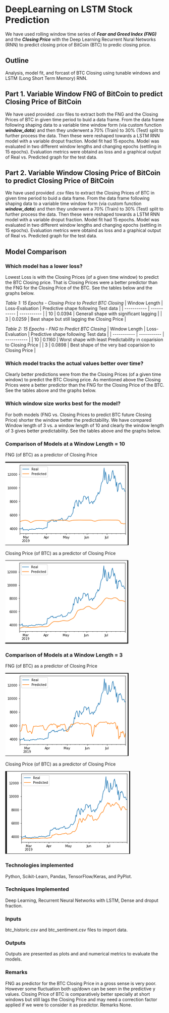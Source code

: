 # DeepLearning on LSTM Stock Prediction

We have used rolling window time series of ***Fear and Greed Index (FNG)*** and the ***Closing Price*** with the Deep Learning Recurrent Nural Networks (RNN) to predict closing price of BitCoin (BTC) to predic closing price.

## Outline
Analysis, model fit, and forcast of BTC Closing using tunable windows and LSTM (Long Short Term Memory) RNN.

## Part 1. Variable Window FNG of BitCoin to predict Closing Price of BitCoin

We have used provided .csv files to extract both the FNG and the Closing Prices of BTC in given time period to buid a data frame. From the data frame following shaping data to a variable time window form (via custom function ***window_data***) and then they underwent a 70% (Train) to 30% (Test) split to further process the data. Then these were reshaped towards a LSTM RNN model with a variable droput fraction. Model fit had 15 epochs. Model was evaluated in two different window lengths and changing epochs (settling in 15 epochs).
Evaluation metrics were obtaind as loss and a graphical output of Real vs. Predicted graph for the test data. 

## Part 2. Variable Window Closing Price of BitCoin to predict Closing Price of BitCoin

We have used provided .csv files to extract the Closing Prices of BTC in given time period to buid a data frame. From the data frame following shaping data to a variable time window form (via custom function ***window_data***) and then they underwent a 70% (Train) to 30% (Test) split to further process the data. Then these were reshaped towards a LSTM RNN model with a variable droput fraction. Model fit had 15 epochs. Model was evaluated in two different window lengths and changing epochs (settling in 15 epochs).
Evaluation metrics were obtaind as loss and a graphical output of Real vs. Predicted graph for the test data. 

## Model Comparison 

### Which model has a lower loss?

Lowest Loss is with the Closing Prices (of a given time window) to predict the BTC Closing price. That is Closing Prices were a better predictor than the FNG for the Closing Price of the BTC. See the tables below and the graphs below.

*Table 1: 15 Epochs - Closing Price to Predict BTC Closing*
| Window Length | Loss-Evaluation | Predictive shape following Test data |
| ----------- | ----------- | ----------- |
| 10 | 0.0394 | Generall shape with significant lagging |
| 3 | 0.0259 | Best shape but still lagging the Closing Price |

*Table 2: 15 Epochs - FNG to Predict BTC Closing*
| Window Length | Loss-Evaluation | Predictive shape following Test data |
| ----------- | ----------- | ----------- |
| 10 | 0.1160 | Worst shape with least Predictability in coparision to Closing Price |
| 3 | 0.0898 | Best shape of the very bad coparision to Closing Price |


### Which model tracks the actual values better over time?

Clearly better predictions were from the the Closing Prices (of a given time window) to predict the BTC Closing price. As mentioned above the Closing Prices were a better predictor than the FNG for the Closing Price of the BTC. See the tables above and the graphs below.

### Which window size works best for the model?

For both models (FNG vs. Closing Prices to predict BTC future Closing Price) shorter the window better the predictability. We have compared Window length of 3 vs. a window length of 10 and clearly the window length of 3 gives better predictability. See the tables above and the graphs below.

### Comparison of Models at a Window Length = 10

FNG (of BTC) as a predictor of Closing Price

![Windows10_Epochs15_FNG](Images/Windows10_Epochs15_FNG.png)

Closing Price (of BTC) as a predictor of Closing Price

![Windows10_Epochs15_Closing](Images/Windows10_Epochs15_Closing.png)

### Comparison of Models at a Window Length = 3

FNG (of BTC) as a predictor of Closing Price

![Windows3_Epochs15_FNG](Images/Windows3_Epochs15_FNG.png)

Closing Price (of BTC) as a predictor of Closing Price

![Windows3_Epochs15_Closing](Images/Windows3_Epochs15_Closing.png)

### Technologies implemented
Python, Scikit-Learn, Pandas, TensorFlow/Keras, and PyPlot.

### Techniques Implemented
Deep Learning, Recurrent Neural Networks with LSTM, Dense and droput fraction.

### Inputs
btc_historic.csv and btc_sentiment.csv files to import data.

### Outputs
Outputs are presented as plots and and numerical metrics to evaluate the models.

### Remarks
FNG as predictor for the BTC Closing Price in a gross sense is very poor. However some fluctuation both up/down can be seen in the predictive y values.
Closing Price of BTC is comparatively better specially at short windows but still lags the Closing Price and may need a correction factor applied if we were to consider it as predictor. 
Remarks
None.
